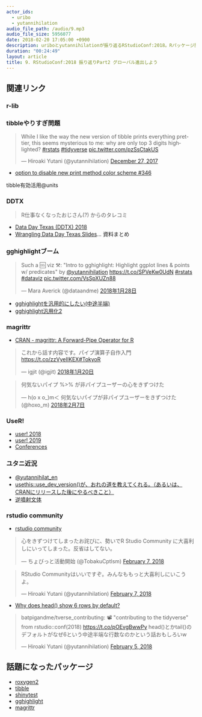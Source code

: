 ```yaml
---
actor_ids:
  - uribo
  - yutannihilation
audio_file_path: /audio/9.mp3
audio_file_size: 5956077
date: 2018-02-20 17:05:00 +0900
description: uriboとyutannihilationが振り返るRStudioConf:2018。Rパッケージ開発状況、RStudio Community、tibble出力問題について話しました。
duration: "00:24:49"
layout: article
title: 9. RStudioConf:2018 振り返りPart2 グローバル進出しよう
---
```


## 関連リンク

### r-lib

### tibbleやりすぎ問題

<blockquote class="twitter-tweet" data-lang="en"><p lang="en" dir="ltr">While I like the way the new version of tibble prints everything prettier, this seems mysterious to me: why are only top 3 digits highlighted? <a href="https://twitter.com/hashtag/rstats?src=hash&amp;ref_src=twsrc%5Etfw">#rstats</a> <a href="https://twitter.com/hashtag/tidyverse?src=hash&amp;ref_src=twsrc%5Etfw">#tidyverse</a> <a href="https://t.co/pzSsCtakUS">pic.twitter.com/pzSsCtakUS</a></p>&mdash; Hiroaki Yutani (@yutannihilation) <a href="https://twitter.com/yutannihilation/status/945816976525475840?ref_src=twsrc%5Etfw">December 27, 2017</a></blockquote> <script async src="https://platform.twitter.com/widgets.js" charset="utf-8"></script>

- [option to disable new print method color scheme #346](https://github.com/tidyverse/tibble/issues/346)



tibble有効活用@units


### DDTX

> R仕事なくなったおじさん(?) からのタレコミ

- [Data Day Texas (DDTX) 2018](http://datadaytexas.com/2018-r-user-day/news)
- [Wrangling Data Day Texas Slides](http://livefreeordichotomize.com/2018/01/28/wrangling-data-day-texas-slides/)... 資料まとめ

### gghighlightブーム

<blockquote class="twitter-tweet" data-lang="ja"><p lang="en" dir="ltr">Such a 🆒 viz ⚒: &quot;Intro to gghighlight: Highlight ggplot lines &amp; points w/ predicates&quot; by <a href="https://twitter.com/yutannihilation?ref_src=twsrc%5Etfw">@yutannihilation</a> <a href="https://t.co/SPVeKw0UdN">https://t.co/SPVeKw0UdN</a> <a href="https://twitter.com/hashtag/rstats?src=hash&amp;ref_src=twsrc%5Etfw">#rstats</a> <a href="https://twitter.com/hashtag/dataviz?src=hash&amp;ref_src=twsrc%5Etfw">#dataviz</a> <a href="https://t.co/VsSpXUZn88">pic.twitter.com/VsSpXUZn88</a></p>&mdash; Mara Averick (@dataandme) <a href="https://twitter.com/dataandme/status/957450414827495425?ref_src=twsrc%5Etfw">2018年1月28日</a></blockquote>
<script async src="https://platform.twitter.com/widgets.js" charset="utf-8"></script>

- [gghighlightを汎用的にしたい(中途半端)](https://qiita.com/Atsushi776/items/c7260806a597d4553ef2)
- [gghighlight汎用化2
](https://qiita.com/Atsushi776/items/8cf30d10821ec83d696d)

### magrittr

- [CRAN - magrittr: A Forward-Pipe Operator for R
](https://cran.r-project.org/web/packages/magrittr/index.html)

<blockquote class="twitter-tweet" data-lang="ja"><p lang="ja" dir="ltr">これから話す内容です。パイプ演算子自作入門 <a href="https://t.co/zzVyeIIKEX">https://t.co/zzVyeIIKEX</a><a href="https://twitter.com/hashtag/TokyoR?src=hash&amp;ref_src=twsrc%5Etfw">#TokyoR</a></p>&mdash; igjit (@igjit) <a href="https://twitter.com/igjit/status/954634792032546816?ref_src=twsrc%5Etfw">2018年1月20日</a></blockquote>
<script async src="https://platform.twitter.com/widgets.js" charset="utf-8"></script>

<blockquote class="twitter-tweet" data-lang="ja"><p lang="ja" dir="ltr">何気ないパイプ %&gt;% が非パイプユーザーの心をきずつけた</p>&mdash; h(o x o_)m＜ 何気ないパイプが非パイプユーザーをきずつけた (@hoxo_m) <a href="https://twitter.com/hoxo_m/status/961225420535300098?ref_src=twsrc%5Etfw">2018年2月7日</a></blockquote>
<script async src="https://platform.twitter.com/widgets.js" charset="utf-8"></script>

### UseR!

- [user! 2018](https://user2018.r-project.org/)
- [user! 2019](http://www.user2019.fr/)
- [Conferences](https://www.r-project.org/conferences.html)

### ユタニ近況

- [@yutannihilat_en](https://twitter.com/yutannihilat_en)
- [usethis::use_dev_version()が、おれの道を教えてくれる。（あるいは、CRANにリリースした後にやるべきこと）](http://notchained.hatenablog.com/entry/2018/01/27/130728)
- [逆噴射文体](https://note.mu/a01_naut/n/nb2f2b3fc39cb)

### rstudio community

- [rstudio community](https://community.rstudio.com/)

<blockquote class="twitter-tweet" data-lang="en"><p lang="ja" dir="ltr">心をきずつけてしまったお詫びに、勢いでR Studio Community に大喜利しにいってしまった。反省はしてない。</p>&mdash; ちょびっと活動開始 (@TobakuCptlsm) <a href="https://twitter.com/TobakuCptlsm/status/961230260128772096?ref_src=twsrc%5Etfw">February 7, 2018</a></blockquote> <script async src="https://platform.twitter.com/widgets.js" charset="utf-8"></script>

<blockquote class="twitter-tweet" data-lang="en"><p lang="ja" dir="ltr">RStudio Communityはいいですぞ。みんなももっと大喜利しにいこうよ。</p>&mdash; Hiroaki Yutani (@yutannihilation) <a href="https://twitter.com/yutannihilation/status/961237211189407744?ref_src=twsrc%5Etfw">February 7, 2018</a></blockquote> <script async src="https://platform.twitter.com/widgets.js" charset="utf-8"></script>

- [Why does head() show 6 rows by default?](https://community.rstudio.com/t/why-does-head-show-6-rows-by-default/3259)

<blockquote class="twitter-tweet" data-lang="en"><p lang="ja" dir="ltr">batpigandme/tverse_contributing: 📽 &quot;contributing to the tidyverse&quot; from rstudio::conf(2018) <a href="https://t.co/pOEvgBwwPy">https://t.co/pOEvgBwwPy</a> head()とかtail()のデフォルトがなぜ6という中途半端な行数なのかという話おもしろいw</p>&mdash; Hiroaki Yutani (@yutannihilation) <a href="https://twitter.com/yutannihilation/status/960531118297460736?ref_src=twsrc%5Etfw">February 5, 2018</a></blockquote> <script async src="https://platform.twitter.com/widgets.js" charset="utf-8"></script>


## 話題になったパッケージ

- [roxygen2](https://cran.r-project.org/web/packages/roxygen2/index.html)
- [tibble](https://cran.r-project.org/web/packages/tibble/index.html)
- [shinytest](https://github.com/rstudio/shinytest)
- [gghighlight](https://cran.r-project.org/web/packages/gghighlight/index.html)
- [magrittr](https://cran.r-project.org/web/packages/magrittr/index.html)
